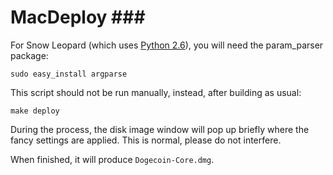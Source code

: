 # MacDeploy \#\#\#

For Snow Leopard \(which uses [Python 2.6](http://www.python.org/download/releases/2.6/)\), you will need the param\_parser package:

```text
sudo easy_install argparse
```

This script should not be run manually, instead, after building as usual:

```text
make deploy
```

During the process, the disk image window will pop up briefly where the fancy settings are applied. This is normal, please do not interfere.

When finished, it will produce `Dogecoin-Core.dmg`.

